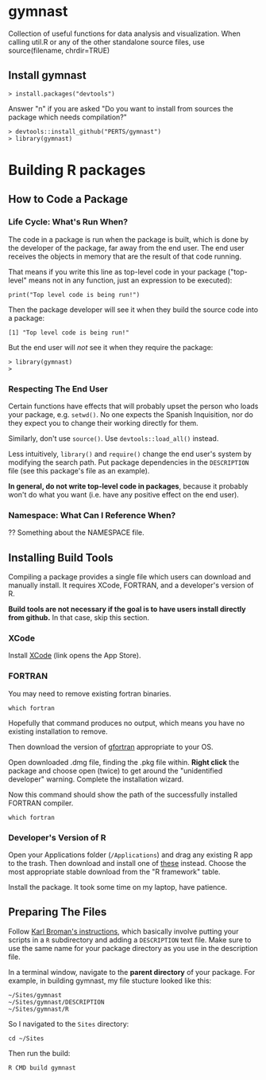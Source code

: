 # gymnast

Collection of useful functions for data analysis and visualization.
When calling util.R or any of the other standalone source files, use source(filename, chrdir=TRUE)

## Install gymnast

    > install.packages("devtools")

Answer "n" if you are asked "Do you want to install from sources the package which needs compilation?"

    > devtools::install_github("PERTS/gymnast")
    > library(gymnast)

# Building R packages

## How to Code a Package

### Life Cycle: What's Run When?

The code in a package is run when the package is built, which is done by the developer of the package, far away from the end user. The end user receives the objects in memory that are the result of that code running.

That means if you write this line as top-level code in your package ("top-level" means not in any function, just an expression to be executed):

    print("Top level code is being run!")

Then the package developer will see it when they build the source code into a package:

    [1] "Top level code is being run!"

But the end user will _not_ see it when they require the package:

    > library(gymnast)
    >

### Respecting The End User

Certain functions have effects that will probably upset the person who loads your package, e.g. `setwd()`. No one expects the Spanish Inquisition, nor do they expect you to change their working directly for them.

Similarly, don't use `source()`. Use `devtools::load_all()` instead.

Less intuitively, `library()` and `require()` change the end user's system by modifying the search path. Put package dependencies in the `DESCRIPTION` file (see this package's file as an example).

**In general, do not write top-level code in packages**, because it probably won't do what you want (i.e. have any positive effect on the end user).

### Namespace: What Can I Reference When?

?? Something about the NAMESPACE file.

## Installing Build Tools

Compiling a package provides a single file which users can download and manually install. It requires XCode, FORTRAN, and a developer's version of R.

**Build tools are not necessary if the goal is to have users install directly from github.** In that case, skip this section.

### XCode

Install [XCode][1] (link opens the App Store).

[1]: https://itunes.apple.com/us/app/xcode/id497799835?ls=1&mt=12#

### FORTRAN

You may need to remove existing fortran binaries.

    which fortran

Hopefully that command produces no output, which means you have no existing installation to remove.

Then download the version of [gfortran][2] appropriate to your OS.

[2]: http://gcc.gnu.org/wiki/GFortranBinaries#MacOS

Open downloaded .dmg file, finding the .pkg file within. **Right click** the package and choose open (twice) to get around the "unidentified developer" warning. Complete the installation wizard.

Now this command should show the path of the successfully installed FORTRAN compiler.

    which fortran

### Developer's Version of R

Open your Applications folder (`/Applications`) and drag any existing R app to the trash. Then download and install one of [these][3] instead. Choose the
most appropriate stable download from the "R framework" table.

[3]: http://r.research.att.com/

Install the package. It took some time on my laptop, have patience.

## Preparing The Files

Follow [Karl Broman's instructions][4], which basically involve putting your scripts in a `R` subdirectory and adding a `DESCRIPTION` text file. Make sure to use the same name for your package directory as you use in the description file.

[4]: http://kbroman.org/pkg_primer/pages/minimal.html

In a terminal window, navigate to the **parent directory** of your package. For example, in building gymnast, my file stucture looked like this:

    ~/Sites/gymnast
    ~/Sites/gymnast/DESCRIPTION
    ~/Sites/gymnast/R

So I navigated to the `Sites` directory:

    cd ~/Sites

Then run the build:

    R CMD build gymnast
